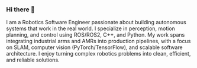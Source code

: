 ### Hi there 👋

I am a Robotics Software Engineer passionate about building autonomous systems that work in the real world. I specialize in perception, motion planning, and control using ROS/ROS2, C++, and Python. My work spans integrating industrial arms and AMRs into production pipelines, with a focus on SLAM, computer vision (PyTorch/TensorFlow), and scalable software architecture. I enjoy turning complex robotics problems into clean, efficient, and reliable solutions.

